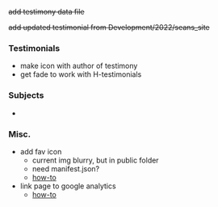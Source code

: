 ~~add testimony data file~~

~~add updated testimonial from Development/2022/seans_site~~

### Testimonials

- make icon with author of testimony
- get fade to work with H-testimonials 

### Subjects
- 

### Misc.
- add fav icon
  - current img blurry, but in public folder
  - need manifest.json?
  - [how-to](https://serverless-stack.com/chapters/add-app-favicons.html)
- link page to google analytics
  - [how-to](https://medium.com/geekculture/how-to-use-google-analytics-on-reactjs-in-5-minutes-7f6b43017ba9#:~:text=You%20just%20need%20to%20open,That's%20it%20!)

